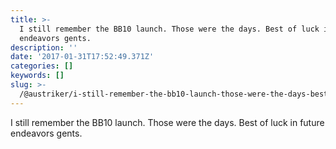 ```yaml
---
title: >-
  I still remember the BB10 launch. Those were the days. Best of luck in future
  endeavors gents.
description: ''
date: '2017-01-31T17:52:49.371Z'
categories: []
keywords: []
slug: >-
  /@austriker/i-still-remember-the-bb10-launch-those-were-the-days-best-of-luck-in-future-endeavors-gents-de8cc0fbbbc5
---
```


I still remember the BB10 launch. Those were the days. Best of luck in future endeavors gents.